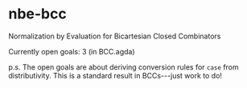 # nbe-bcc
Normalization by Evaluation for Bicartesian Closed Combinators 

Currently open goals: 3 (in BCC.agda)

p.s. The open goals are about deriving conversion rules for `case` from distributivity. This is a standard result in BCCs---just work to do!
